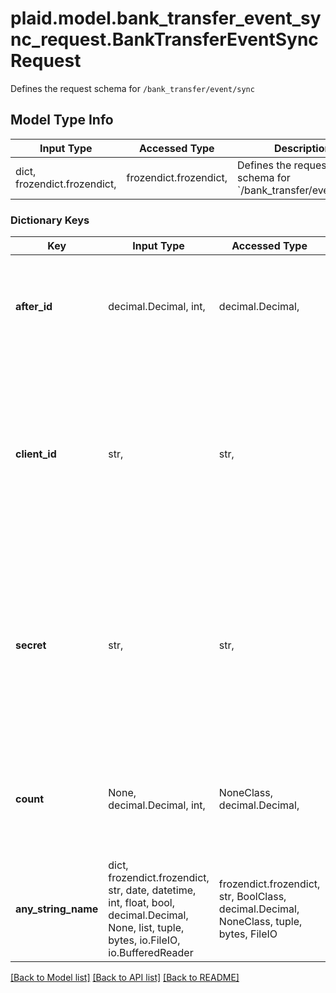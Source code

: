 # plaid.model.bank_transfer_event_sync_request.BankTransferEventSyncRequest

Defines the request schema for `/bank_transfer/event/sync`

## Model Type Info
Input Type | Accessed Type | Description | Notes
------------ | ------------- | ------------- | -------------
dict, frozendict.frozendict,  | frozendict.frozendict,  | Defines the request schema for &#x60;/bank_transfer/event/sync&#x60; | 

### Dictionary Keys
Key | Input Type | Accessed Type | Description | Notes
------------ | ------------- | ------------- | ------------- | -------------
**after_id** | decimal.Decimal, int,  | decimal.Decimal,  | The latest (largest) &#x60;event_id&#x60; fetched via the sync endpoint, or 0 initially. | 
**client_id** | str,  | str,  | Your Plaid API &#x60;client_id&#x60;. The &#x60;client_id&#x60; is required and may be provided either in the &#x60;PLAID-CLIENT-ID&#x60; header or as part of a request body. | [optional] 
**secret** | str,  | str,  | Your Plaid API &#x60;secret&#x60;. The &#x60;secret&#x60; is required and may be provided either in the &#x60;PLAID-SECRET&#x60; header or as part of a request body. | [optional] 
**count** | None, decimal.Decimal, int,  | NoneClass, decimal.Decimal,  | The maximum number of bank transfer events to return. | [optional] if omitted the server will use the default value of 25
**any_string_name** | dict, frozendict.frozendict, str, date, datetime, int, float, bool, decimal.Decimal, None, list, tuple, bytes, io.FileIO, io.BufferedReader | frozendict.frozendict, str, BoolClass, decimal.Decimal, NoneClass, tuple, bytes, FileIO | any string name can be used but the value must be the correct type | [optional]

[[Back to Model list]](../../README.md#documentation-for-models) [[Back to API list]](../../README.md#documentation-for-api-endpoints) [[Back to README]](../../README.md)


